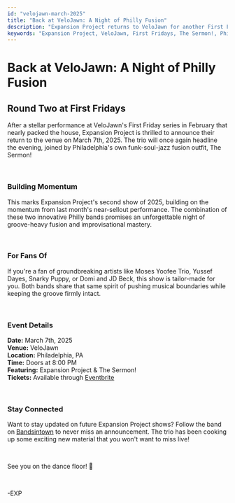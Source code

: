 ```yaml
---
id: "velojawn-march-2025"
title: "Back at VeloJawn: A Night of Philly Fusion"
description: "Expansion Project returns to VeloJawn for another First Friday showcase alongside The Sermon!"
keywords: "Expansion Project, VeloJawn, First Fridays, The Sermon!, Philadelphia music scene, live music, fusion bands, jazz fusion, funk, Moses Yoofee Trio, Yussef Dayes, Snarky Puppy, Domi & JD Beck"
---
```


# Back at VeloJawn: A Night of Philly Fusion

## Round Two at First Fridays

After a stellar performance at VeloJawn's First Friday series in February that nearly packed the house, Expansion Project is thrilled to announce their return to the venue on March 7th, 2025. The trio will once again headline the evening, joined by Philadelphia's own funk-soul-jazz fusion outfit, The Sermon!

&nbsp;

### Building Momentum

This marks Expansion Project's second show of 2025, building on the momentum from last month's near-sellout performance. The combination of these two innovative Philly bands promises an unforgettable night of groove-heavy fusion and improvisational mastery.

&nbsp;

### For Fans Of

If you're a fan of groundbreaking artists like Moses Yoofee Trio, Yussef Dayes, Snarky Puppy, or Domi and JD Beck, this show is tailor-made for you. Both bands share that same spirit of pushing musical boundaries while keeping the groove firmly intact.

&nbsp;

### Event Details

**Date:** March 7th, 2025  
**Venue:** VeloJawn  
**Location:** Philadelphia, PA  
**Time:** Doors at 8:00 PM  
**Featuring:** Expansion Project & The Sermon!  
**Tickets:** Available through [Eventbrite](https://www.eventbrite.com/e/first-fridays-tickets-1256847327189)

&nbsp;

### Stay Connected

Want to stay updated on future Expansion Project shows? Follow the band on [Bandsintown](https://www.bandsintown.com/a/15563537-expansion-project?came_from=257&utm_medium=web&utm_source=home&utm_campaign=search_bar) to never miss an announcement. The trio has been cooking up some exciting new material that you won't want to miss live!

&nbsp;

See you on the dance floor! 🎵

&nbsp;

-EXP 
